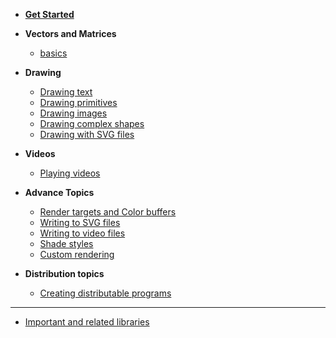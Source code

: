 <!-- docs/_sidebar.md -->

- [**Get Started**](/prerequistite)
- **Vectors and Matrices**
    -  [basics](/Tutorial_VectorsAndMatrices.md)
- **Drawing**
    - [Drawing text](/Tutorial_DrawingText.md)
    - [Drawing primitives](/Tutorial_DrawingPrimitives.md)
    - [Drawing images](/Tutorial_DrawingImages.md)
    - [Drawing complex shapes](/Tutorial_DrawingComplexShapes.md)
    - [Drawing with SVG files](/Topic_DrawingSVGFiles.md)
- **Videos**
    - [Playing videos](Tutorial_VideoPlayer.md)

- **Advance Topics**
    - [Render targets and Color buffers](/Tutorial_RenderTargets.md)
    - [Writing to SVG files](/Topic_WritingSVGFiles.md)
    - [Writing to video files](/Tutorial_VideoWriter.md)
    - [Shade styles](/Tutorial_ShadeStyles.md)
    - [Custom rendering](/Tutorial_CustomRendering.md)

- **Distribution topics**
    - [Creating distributable programs](/Topic_DistributablePrograms.md)


----
* [Important and related libraries](important.md.md)